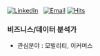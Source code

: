[![LinkedIn](https://img.shields.io/badge/LinkedIn-KH.KIM-blue?style=round&logo=linkedin)](https://www.linkedin.com/in/stevekhkim/)&nbsp;&nbsp;
[![Email](https://img.shields.io/badge/Email-stevekhkim@naver.com-red?style=round&logo=gmail)](mailto:stevekhkim@naver.com)
[![Hits](https://hits.seeyoufarm.com/api/count/incr/badge.svg?url=https%3A%2F%2Fgithub.com%2Fstevekhkim&count_bg=%2379C83D&title_bg=%23555555&icon=&icon_color=%23E7E7E7&title=hits&edge_flat=false)](https://hits.seeyoufarm.com)

### 비즈니스/데이터 분석가
- 관심분야 : 모빌리티, 이커머스


<!--
**data-kindergarten/data-kindergarten** is a ✨ _special_ ✨ repository because its `README.md` (this file) appears on your GitHub profile.

Here are some ideas to get you started:

- 🔭 I’m currently working on ...
- 🌱 I’m currently learning ...
- 👯 I’m looking to collaborate on ...
- 🤔 I’m looking for help with ...
- 💬 Ask me about ...
- 📫 How to reach me: ...
- 😄 Pronouns: ...
- ⚡ Fun fact: ...
-->

